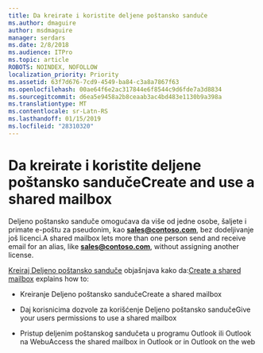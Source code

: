 ```yaml
---
title: Da kreirate i koristite deljene poštansko sanduče
ms.author: dmaguire
author: msdmaguire
manager: serdars
ms.date: 2/8/2018
ms.audience: ITPro
ms.topic: article
ROBOTS: NOINDEX, NOFOLLOW
localization_priority: Priority
ms.assetid: 63f7d676-7cd9-4549-ba84-c3a8a7867f63
ms.openlocfilehash: 00ae64f6e2ac317844e6f8544c9d6fde7a3d8834
ms.sourcegitcommit: d6ea5e9458a2b8ceaab3ac4bd483e1130b9a398a
ms.translationtype: MT
ms.contentlocale: sr-Latn-RS
ms.lasthandoff: 01/15/2019
ms.locfileid: "28310320"
---
```

# <a name="create-and-use-a-shared-mailbox"></a><span data-ttu-id="387c1-102">Da kreirate i koristite deljene poštansko sanduče</span><span class="sxs-lookup"><span data-stu-id="387c1-102">Create and use a shared mailbox</span></span>

<span data-ttu-id="387c1-103">Deljeno poštansko sanduče omogućava da više od jedne osobe, šaljete i primate e-poštu za pseudonim, kao **sales@contoso.com**, bez dodeljivanje još licenci.</span><span class="sxs-lookup"><span data-stu-id="387c1-103">A shared mailbox lets more than one person send and receive email for an alias, like **sales@contoso.com**, without assigning another license.</span></span>
  
<span data-ttu-id="387c1-104">[Kreiraj Deljeno poštansko sanduče](https://support.office.com/article/Create-a-shared-mailbox-871a246d-3acd-4bba-948e-5de8be0544c9) objašnjava kako da:</span><span class="sxs-lookup"><span data-stu-id="387c1-104">[Create a shared mailbox](https://support.office.com/article/Create-a-shared-mailbox-871a246d-3acd-4bba-948e-5de8be0544c9) explains how to:</span></span> 
  
- <span data-ttu-id="387c1-105">Kreiranje Deljeno poštansko sanduče</span><span class="sxs-lookup"><span data-stu-id="387c1-105">Create a shared mailbox</span></span>
    
- <span data-ttu-id="387c1-106">Daj korisnicima dozvole za korišćenje Deljeno poštansko sanduče</span><span class="sxs-lookup"><span data-stu-id="387c1-106">Give your users permissions to use a shared mailbox</span></span>
    
- <span data-ttu-id="387c1-107">Pristup deljenim poštanskog sandučeta u programu Outlook ili Outlook na Webu</span><span class="sxs-lookup"><span data-stu-id="387c1-107">Access the shared mailbox in Outlook or in Outlook on the web</span></span>
    

